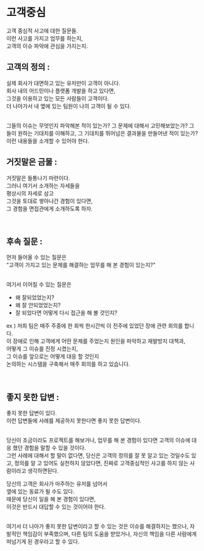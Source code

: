 # 고객중심 

고객 중심적 사고에 대한 질문들.   
이런 사고를 가지고 업무를 하는지,   
고객의 이슈 파악에 관심을 가지는지.  

## 고객의 정의 : 

실제 회사가 대면하고 있는 유저만이 고객이 아니다.    
회사 내의 어드민이나 플랫폼 개발을 하고 있다면,    
그것을 이용하고 있는 모든 사람들이 고객이다.    
더 나아가서 내 옆에 있는 팀원이 나의 고객이 될 수 있다.    

<br>
그들의 이슈는 무엇인지 파악해본 적이 있는가?    
그 문제에 대해서 고민해보았는가?    
그들이 원하는 기대치를 이해하고,    
그 기대치를 뛰어넘은 결과물을 만들어낸 적이 있는가?   
이런 내용들을 소개할 수 있어야 한다.    

<br>

## 거짓말은 금물 : 

거짓말은 들통나기 마련이다.    
그러니 여기서 소개하는 자세들을    
평상시의 자세로 삼고    
그것을 토대로 쌓아나간 경험이 있다면,    
그 경험을 면접관에게 소개하도록 하자.    

<br>

## 후속 질문 :

먼저 들어올 수 있는 질문은    
"고객이 가지고 있는 문제를 해결하는 업무를 해 본 경험이 있는지?"       

<br>
여기서 이어질 수 있는 질문은 

* 왜 잘되었었는지?  
* 왜 잘 안되었었는지?  
* 잘 되었다면 어떻게 다시 접근을 해 볼 것인지?  

ex )
저희 팀은 매주 주중에 한 회씩 한시간씩 이 전주에 있었던 장애 관련 회의를 합니다.   
이 장애로 인해 고객에게 어떤 문제를 주었는지 원인을 파악하고 재발방지 대책과,    
어떻게 그 이슈를 진정 시켰는지,    
그 이슈를 앞으로는 어떻게 대응 할 것인지     
논의하는 시스템을 구축해서 매주 회의를 하고 있습니다.    

<br>

## 좋지 못한 답변 : 

좋지 못한 답변이 있다.    
이런 답변들에 사례를 제공하지 못한다면 좋지 못한 답변이다.    

<br>
당신이 조금이라도 프로젝트를 해보거나,    
업무를 해 본 경험이 있다면    
고객의 이슈에 대응 했던 경험을 말할 수 있을 것이다.   

<br>
그런 사례에 대해서 할 말이 없다면,    
당신은 고객의 정의를 잘 못 알고 있는 것일수도 있고,    
정의를 알 고 있어도 실천하지 않았다면,    
진짜로 고객중심적인 사고를 하지 않는 사람이라고 생각하면된다.    

당신의 고객은 회사가 마주하는 유저를 넘어서    
옆에 있는 동료가 될 수도 있다.    
때문에 당신이 일을 해 본 경험이 있다면,    
이것은 반드시 대답할 수 있는 것이어야 한다.    

<br>
여기서 더 나아가 좋지 못한 답변이라고 할 수 있는 것은    
이슈를 해결하지는 했으나,    
자발적인 책임감이 부족했으며,    
다른 팀의 도움을 받았거나,    
자신의 책임을 다른 사람에게 떠넘기게 된 경우라고 할 수 있다.    


